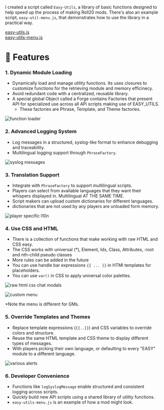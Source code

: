 I created a script called `Easy-Utils`, a library of basic functions designed to help speed up the process of making Roll20 mods. There's also an example script, `easy-util-menu.js`, that demonstrates how to use the library in a practical way.

[easy-utils.js](https://github.com/Tougher-Together-Gaming/roll20-api-scripts/blob/main/src/easy-utils/easy-utils.js)  
[easy-utils-menu.js](https://github.com/Tougher-Together-Gaming/roll20-api-scripts/blob/main/src/easy-utils/easy-utils-menu.js)

# 📜 **Features**

### 1. **Dynamic Module Loading**
- Dynamically load and manage utility functions. Its uses closures to customize functions for the retrieving module and memory efficinecy.
- Avoid redundant code with a centralized, reusable library.
- A special global Object called a Forge contains Factories that present API for specialized use across all APi scripts making use of EASY_UTILS.
	- These factories are Phrase, Template, and Theme factories.

![function loader](https://raw.githubusercontent.com/Tougher-Together-Gaming/roll20-api-scripts/refs/heads/main/README/Easy-Utils/images/ez-function-loader-closures.png)

### 2. **Advanced Logging System**
- Log messages in a structured, syslog-like format to enhance debugging and traceability.
- Multilingual logging support through `PhraseFactory`.

![syslog messages](https://raw.githubusercontent.com/Tougher-Together-Gaming/roll20-api-scripts/refs/heads/main/README/Easy-Utils/images/ez-get-syslog-style-messages.png)

### 3. **Translation Support**
- Integrate with `PhraseFactory` to support multilingual scripts.
- Players can select from available languages that they want their whispers displayed in. Multilingual AT THE SAME TIME.
- Script makers can upload custom dictionaries for different languages.
- dictionaries that are not used by any players are unloaded form memory.

![player specific l10n](https://raw.githubusercontent.com/Tougher-Together-Gaming/roll20-api-scripts/refs/heads/main/README/Easy-Utils/images/ez-player-specific-language.png)

### 4. **Use CSS and HTML**
- There is a collection of functions that make working with raw HTML and CSS easy.
- The CSS works with universal (*), Element, Ids, Class, Attributes, :root and nth-child pseudo classes
- More rules can be added in the future
- You can use handle bar expressions `{{ ... }}` in HTMl templates for placeholders.
- You can use `var()` in CSS to apply universal color palettes.

![raw html css chat modals](https://raw.githubusercontent.com/Tougher-Together-Gaming/roll20-api-scripts/refs/heads/main/README/Easy-Utils/images/ez-work-with-raw-css-and-html.png)

![custom menu](https://raw.githubusercontent.com/Tougher-Together-Gaming/roll20-api-scripts/refs/heads/main/README/Easy-Utils/images/ez-rolebased-menu.png)

*Note the menu is different for GMs.

### 5. **Override Templates and Themes**
- Replace template expressions (`{{..}}`) and CSS variables to override colors and structure.
- Reuse the same HTML template and CSS theme to display different types of messages.
- With players picking their own language, or defaulting to every "EASY" module to a different language.

![various alerts](https://raw.githubusercontent.com/Tougher-Together-Gaming/roll20-api-scripts/refs/heads/main/README/Easy-Utils/images/ez-example-alerts.png)

### 6. **Developer Convenience**
- Functions like `logSyslogMessage` enable structured and consistent logging across scripts.
- Quickly build new APi scripts using a shared library of utility functions.
- `easy-utils-menu.js` is an example of how a mod might look.
